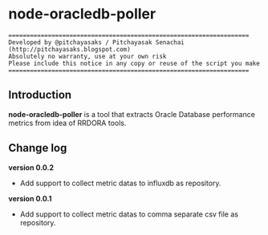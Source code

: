 # node-oracledb-poller							

	===================================================================
	Developed by @pitchayasaks / Pitchayasak Senachai (http://pitchayasaks.blogspot.com)
	Absolutely no warranty, use at your own risk
	Please include this notice in any copy or reuse of the script you make
	===================================================================

## Introduction

**node-oracledb-poller** is a tool that extracts Oracle Database performance metrics from idea of RRDORA tools. 

## Change log

**version 0.0.2**
- Add support to collect metric datas to influxdb as repository.

**version 0.0.1**
- Add support to collect metric datas to comma separate csv file as repository.
